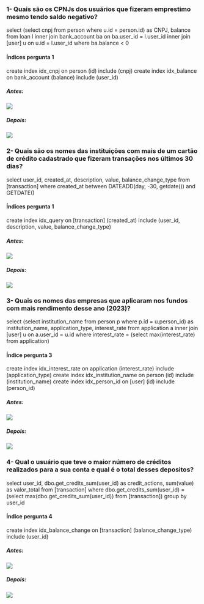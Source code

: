<h3>1- Quais são os CPNJs dos usuários que fizeram emprestimo mesmo tendo saldo negativo?</h3>
select (select cnpj from person where u.id = person.id) as CNPJ, balance from loan l
inner join bank_account ba on ba.user_id = l.user_id
inner join [user] u on u.id = l.user_id 
where ba.balance < 0

<h4>Índices pergunta 1</h4>
create index idx_cnpj on person (id) include (cnpj)
create index idx_balance on bank_account (balance) include (user_id)

<h5>Antes:</h5>
<img src="https://github.com/thiagomeller/projeto_final_bd2_conta_digital/assets/42391994/8df55708-2965-464e-b169-592a8f3e1550"/>

<h5>Depois:</h5>
<img src="https://github.com/thiagomeller/projeto_final_bd2_conta_digital/assets/42391994/f4729054-b34f-4776-b451-ea03945576da"/>


<h3>2- Quais são os nomes das instituições com mais de um cartão de crédito cadastrado que fizeram transações nos últimos 30 dias?</h3>
select user_id, created_at, description, value, balance_change_type from [transaction] where created_at between DATEADD(day, -30, getdate()) and GETDATE()

<h4>Índices pergunta 1</h4>
create index idx_query on [transaction] (created_at) include (user_id, description, value, balance_change_type)

<h5>Antes:</h5>
<img src="https://github.com/thiagomeller/projeto_final_bd2_conta_digital/assets/42391994/11e41df9-502a-4a83-95de-4b2d6f05ee49"/>

<h5>Depois:</h5>
<img src="https://github.com/thiagomeller/projeto_final_bd2_conta_digital/assets/42391994/56de53fc-3e19-49bb-8b26-bec4ac53aa02"/>


<h3>3- Quais os nomes das empresas que aplicaram nos fundos com mais rendimento desse ano (2023)?</h3>
select (select institution_name from person p where p.id = u.person_id) as institution_name,
	application_type,
	interest_rate
from application a
inner join [user] u on a.user_id = u.id
where interest_rate = (select max(interest_rate) from application)

<h4>Índice pergunta 3</h4>
create index idx_interest_rate on application (interest_rate) include (application_type)
create index idx_institution_name on person (id) include (institution_name)
create index idx_person_id on [user] (id) include (person_id)

<h5>Antes:</h5>
<img src="https://github.com/thiagomeller/projeto_final_bd2_conta_digital/assets/42391994/ad465596-7ab7-475d-9275-92aaaa513e52"/>

<h5>Depois:</h5>
<img src="https://github.com/thiagomeller/projeto_final_bd2_conta_digital/assets/42391994/e084cef1-acbd-49d7-839a-eac96bcd62d6"/>


<h3>4- Qual o usuário que teve o maior número de créditos realizados para a sua conta e qual é o total desses depositos?</h3>
select user_id, dbo.get_credits_sum(user_id) as credit_actions, sum(value) as valor_total
from [transaction]
where dbo.get_credits_sum(user_id) = (select max(dbo.get_credits_sum(user_id)) from [transaction])
group by user_id

<h4>Índice pergunta 4</h4>
create index idx_balance_change on [transaction] (balance_change_type) include (user_id)

<h5>Antes:</h5>
<img src="https://github.com/thiagomeller/projeto_final_bd2_conta_digital/assets/42391994/5cc7dd69-376b-4e82-bbd7-b7ea195e42d8" />

<h5>Depois:</h5>
<img src="https://github.com/thiagomeller/projeto_final_bd2_conta_digital/assets/42391994/553d9c0c-2e96-4ac7-ae2d-f918eaf1823d" />
